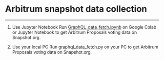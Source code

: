 # Arbitrum snapshot data collection
---
1. Use Jupyter Notebook
Run [GraphQL_data_fetch.ipynb](https://github.com/intensodefi/Arbitrum_snapshot_data_collection/blob/main/GraphQL_data_fetch.ipynb "GraphQL_data_fetch.ipynb") on Google Colab or Jupyter Notebook to get Arbitrum Proposals voting data on Snapshot.org.


2. Use your local PC
Run [graphql_data_fetch.py](https://github.com/intensodefi/Arbitrum_snapshot_data_collection/blob/main/graphql_data_fetch.py "graphql_data_fetch.py") on your PC to  get Arbitrum Proposals voting data on Snapshot.org.
